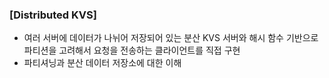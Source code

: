 ### [Distributed KVS]
- 여러 서버에 데이터가 나뉘어 저장되어 있는 분산 KVS 서버와 해시 함수 기반으로 파티션을 고려해서 요청을 전송하는 클라이언트를 직접 구현
- 파티셔닝과 분산 데이터 저장소에 대한 이해
